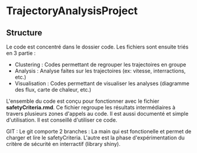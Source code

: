 # TrajectoryAnalysisProject

## Structure
Le code est concentré dans le dossier code. Les fichiers sont ensuite triés en 3 partie :
- Clustering : Codes permettant de regrouper les trajectoires en groupe
- Analysis : Analyse faites sur les trajectoires (ex: vitesse, interractions, etc.)
- Visualisation : Codes permettant de visualiser les analyses (diagramme des flux, carte de chaleur, etc.)

L'ensemble du code est conçu pour fonctionner avec le fichier **safetyCriteria.rmd**. Ce fichier regroupe les résultats intermédiaires à travers plusieurs zones d'appels au code.
Il est aussi documenté et simple d'utilisation. Il est conseillé d'utiliser ce code.

GIT : 
Le git comporte 2 branches : La main qui est fonctionelle et permet de charger et lire le safetyCriteria. L'autre est la phase d'expérimentation du critère de sécurité en interractif (library shiny).
